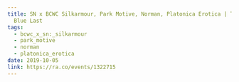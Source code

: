 ```yaml
---
title: SN x BCWC Silkarmour, Park Motive, Norman, Platonica Erotica | The Old
  Blue Last
tags:
  - bcwc_x_sn:_silkarmour
  - park_motive
  - norman
  - platonica_erotica
date: 2019-10-05
link: https://ra.co/events/1322715
---
```

